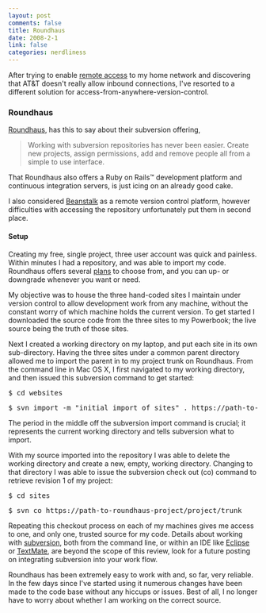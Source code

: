 ```yaml
--- 
layout: post
comments: false
title: Roundhaus
date: 2008-2-1
link: false
categories: nerdliness
---
```

After trying to enable <a href="http://zanshin.net/2008/01/30/remote-access/" title="SBC DSL remote access - fail">remote access</a> to my home network and discovering that AT&amp;T doesn't really allow inbound connections, I've resorted to a different solution for access-from-anywhere-version-control.
### Roundhaus
<a href="http://roundhaus.com" title="RoundHaus">Roundhaus</a>, has this to say about their subversion offering,
<blockquote>Working with subversion repositories has never been easier. Create new projects, assign permissions, add and remove people all from a simple to use interface.</blockquote>
That Roundhaus also offers a Ruby on Rails™ development platform and continuous integration servers, is just icing on an already good cake.

I also considered <a href="http://beanstalkapp.com/" title="Beanstalk - Version Control with a Human Face">Beanstalk</a> as a remote version control platform, however difficulties with accessing the repository unfortunately put them in second place.
<h4>Setup</h4>
Creating my free, single project, three user account was quick and painless.  Within minutes I had a repository, and was able to import my code.  Roundhaus offers several <a href="https://roundhaus.com/plans" title="RoundHaus - plans">plans</a> to choose from, and you can up- or downgrade whenever you want or need.

My objective was to house the three hand-coded sites I maintain under version control to allow development work from any machine, without the constant worry of which machine holds the current version.  To get started I downloaded the source code from the three sites to my Powerbook; the live source being the truth of those sites.

Next I created a working directory on my laptop, and put each site in its own sub-directory.  Having the three sites under a common parent directory allowed me to import the parent in to my project trunk on Roundhaus.  From the command line in Mac OS X, I first navigated to my working directory, and then issued this subversion command to get started:
<pre>$ cd websites</pre>
<pre>$ svn import -m "initial import of sites" . https://path-to-roundhaus-project/project/trunk</pre>
The period in the middle off the subversion import command is crucial; it represents the current working directory and tells subversion what to import.

With my source imported into the repository I was able to delete the working directory and create a new, empty, working directory.  Changing to that directory I was able to issue the subversion check out (co) command to retrieve revision 1 of my project:
<pre>$ cd sites</pre>
<pre>$ svn co https://path-to-roundhaus-project/project/trunk</pre>
Repeating this checkout process on each of my machines gives me access to one, and only one, trusted source for my code.  Details about working with <a href="http://subversion.tigris.org/" title="subversion">subversion</a>, both from the command line, or within an IDE like <a href="http://eclipse.org" title="Eclipse">Eclipse</a> or <a href="http://macromates.com/" title="TextMate - The Missing Editor for Mac OS X">TextMate</a>, are beyond the scope of this review, look for a future posting on integrating subversion into your work flow.

Roundhaus has been extremely easy to work with and, so far, very reliable.  In the few days since I've started using it numerous changes have been made to the code base without any hiccups or issues.  Best of all, I no longer have to worry about whether I am working on the correct source.
